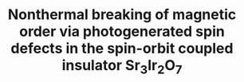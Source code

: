 ---
layout: default
title: Nonthermal breaking of magnetic order via photogenerated spin defects in the spin-orbit coupled insulator Sr<sub>3</sub>Ir<sub>2</sub>O<sub>7</sub>
authors: Ernest Pastor, David Moreno-Mencía, <b>Maurizio Monti</b>, Allan S. Johnson, Nina Fleischmann, Cuixiang Wang, Youguo Shi, Xuerong Liu, Daniel G. Mazzone, Mark P. M. Dean, Simon Wall
publication: Physical Review B, <b>105</b>(6), 064409
year: 2022
number: 6
doi: https://doi.org/10.1103/PhysRevB.105.064409
---